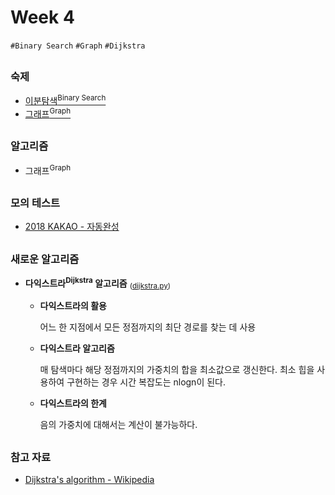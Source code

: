 # Week 4

`#Binary Search` `#Graph` `#Dijkstra`

## 

### 숙제

- [이분탐색<sup>Binary Search</sup>](https://programmers.co.kr/learn/courses/30/parts/12486)
- [그래프<sup>Graph</sup>](https://programmers.co.kr/learn/courses/30/parts/14393)

## 

### 알고리즘

- 그래프<sup>Graph</sup>

## 

### 모의 테스트

- [2018 KAKAO - 자동완성](https://programmers.co.kr/learn/courses/30/lessons/17685)

## 

### 새로운 알고리즘

- **다익스트라<sup>Dijkstra</sup> 알고리즘** <sub>([dijkstra.py](https://github.com/airotod/algorithm-study/blob/master/search/dijkstra.py))</sub>

    - **다익스트라의 활용**

        어느 한 지점에서 모든 정점까지의 최단 경로를 찾는 데 사용

    - **다익스트라 알고리즘**

        매 탐색마다 해당 정점까지의 가중치의 합을 최소값으로 갱신한다. 최소 힙을 사용하여 구현하는 경우 시간 복잡도는 nlogn이 된다.

    - **다익스트라의 한계**

        음의 가중치에 대해서는 계산이 불가능하다.

## 

### 참고 자료

- [Dijkstra's algorithm - Wikipedia](https://en.wikipedia.org/wiki/Dijkstra%27s_algorithm)